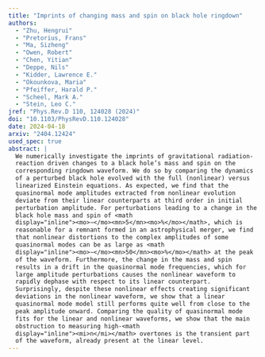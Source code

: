 ```yaml
---
title: "Imprints of changing mass and spin on black hole ringdown"
authors:
  - "Zhu, Hengrui"
  - "Pretorius, Frans"
  - "Ma, Sizheng"
  - "Owen, Robert"
  - "Chen, Yitian"
  - "Deppe, Nils"
  - "Kidder, Lawrence E."
  - "Okounkova, Maria"
  - "Pfeiffer, Harald P."
  - "Scheel, Mark A."
  - "Stein, Leo C."
jref: "Phys.Rev.D 110, 124028 (2024)"
doi: "10.1103/PhysRevD.110.124028"
date: 2024-04-18
arxiv: "2404.12424"
used_spec: true
abstract: |
  We numerically investigate the imprints of gravitational radiation-
  reaction driven changes to a black hole’s mass and spin on the
  corresponding ringdown waveform. We do so by comparing the dynamics
  of a perturbed black hole evolved with the full (nonlinear) versus
  linearized Einstein equations. As expected, we find that the
  quasinormal mode amplitudes extracted from nonlinear evolution
  deviate from their linear counterparts at third order in initial
  perturbation amplitude. For perturbations leading to a change in the
  black hole mass and spin of <math
  display="inline"><mo>∼</mo><mn>5</mn><mo>%</mo></math>, which is
  reasonable for a remnant formed in an astrophysical merger, we find
  that nonlinear distortions to the complex amplitudes of some
  quasinormal modes can be as large as <math
  display="inline"><mo>∼</mo><mn>50</mn><mo>%</mo></math> at the peak
  of the waveform. Furthermore, the change in the mass and spin
  results in a drift in the quasinormal mode frequencies, which for
  large amplitude perturbations causes the nonlinear waveform to
  rapidly dephase with respect to its linear counterpart.
  Surprisingly, despite these nonlinear effects creating significant
  deviations in the nonlinear waveform, we show that a linear
  quasinormal mode model still performs quite well from close to the
  peak amplitude onward. Comparing the quality of quasinormal mode
  fits for the linear and nonlinear waveforms, we show that the main
  obstruction to measuring high-<math
  display="inline"><mi>n</mi></math> overtones is the transient part
  of the waveform, already present at the linear level.
---
```

